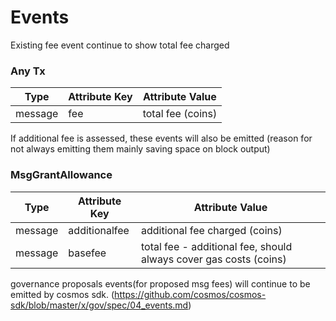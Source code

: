 <!--
order: 5
-->

# Events

Existing fee event continue to show total fee charged
### Any Tx

| Type     | Attribute Key | Attribute Value    |
| -------- | ------------- | ------------------ |
| message  | fee           | total fee (coins)  |

If additional fee is assessed, these events will also be emitted (reason for not always emitting them mainly saving  space on block output)

### MsgGrantAllowance

| Type     | Attribute Key | Attribute Value    |
| -------- | ------------- | -------------------------------------------------------------------|
| message  | additionalfee | additional fee charged (coins)                                     |
| message  | basefee      | total fee - additional fee, should always cover gas costs (coins)   |


 governance proposals events(for proposed msg fees) will continue to be emitted by cosmos sdk.
 (https://github.com/cosmos/cosmos-sdk/blob/master/x/gov/spec/04_events.md)
